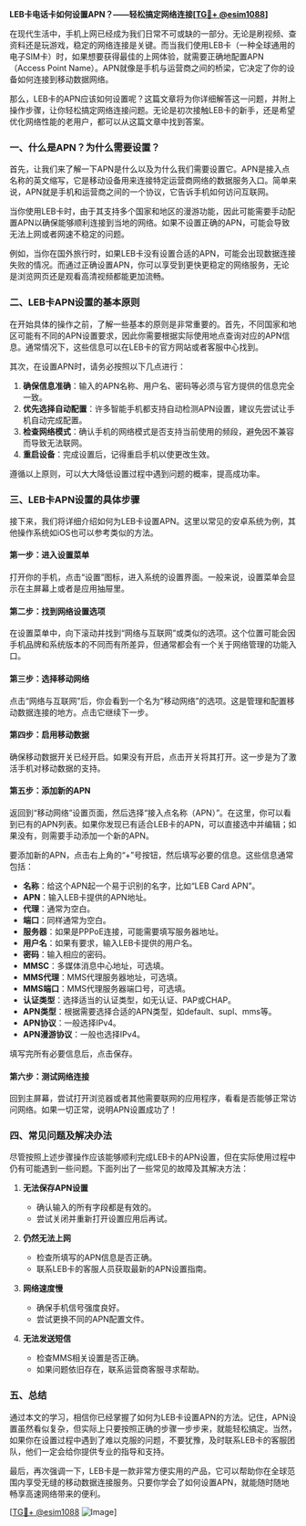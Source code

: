 **LEB卡电话卡如何设置APN？——轻松搞定网络连接[[TG💪+ @esim1088](https://t.me/s/esim1088)]**

在现代生活中，手机上网已经成为我们日常不可或缺的一部分。无论是刷视频、查资料还是玩游戏，稳定的网络连接是关键。而当我们使用LEB卡（一种全球通用的电子SIM卡）时，如果想要获得最佳的上网体验，就需要正确地配置APN（Access Point Name）。APN就像是手机与运营商之间的桥梁，它决定了你的设备如何连接到移动数据网络。

那么，LEB卡的APN应该如何设置呢？这篇文章将为你详细解答这一问题，并附上操作步骤，让你轻松搞定网络连接问题。无论是初次接触LEB卡的新手，还是希望优化网络性能的老用户，都可以从这篇文章中找到答案。

### **一、什么是APN？为什么需要设置？**

首先，让我们来了解一下APN是什么以及为什么我们需要设置它。APN是接入点名称的英文缩写，它是移动设备用来连接特定运营商网络的数据服务入口。简单来说，APN就是手机和运营商之间的一个协议，它告诉手机如何访问互联网。

当你使用LEB卡时，由于其支持多个国家和地区的漫游功能，因此可能需要手动配置APN以确保能够顺利连接到当地的网络。如果不设置正确的APN，可能会导致无法上网或者网速不稳定的问题。

例如，当你在国外旅行时，如果LEB卡没有设置合适的APN，可能会出现数据连接失败的情况。而通过正确设置APN，你可以享受到更快更稳定的网络服务，无论是浏览网页还是观看高清视频都能更加流畅。

### **二、LEB卡APN设置的基本原则**

在开始具体的操作之前，了解一些基本的原则是非常重要的。首先，不同国家和地区可能有不同的APN设置要求，因此你需要根据实际使用地点查询对应的APN信息。通常情况下，这些信息可以在LEB卡的官方网站或者客服中心找到。

其次，在设置APN时，请务必按照以下几点进行：

1. **确保信息准确**：输入的APN名称、用户名、密码等必须与官方提供的信息完全一致。
2. **优先选择自动配置**：许多智能手机都支持自动检测APN设置，建议先尝试让手机自动完成配置。
3. **检查网络模式**：确认手机的网络模式是否支持当前使用的频段，避免因不兼容而导致无法联网。
4. **重启设备**：完成设置后，记得重启手机以使更改生效。

遵循以上原则，可以大大降低设置过程中遇到问题的概率，提高成功率。

### **三、LEB卡APN设置的具体步骤**

接下来，我们将详细介绍如何为LEB卡设置APN。这里以常见的安卓系统为例，其他操作系统如iOS也可以参考类似的方法。

#### **第一步：进入设置菜单**
打开你的手机，点击“设置”图标，进入系统的设置界面。一般来说，设置菜单会显示在主屏幕上或者是应用抽屉里。

#### **第二步：找到网络设置选项**
在设置菜单中，向下滚动并找到“网络与互联网”或类似的选项。这个位置可能会因手机品牌和系统版本的不同而有所差异，但通常都会有一个关于网络管理的功能入口。

#### **第三步：选择移动网络**
点击“网络与互联网”后，你会看到一个名为“移动网络”的选项。这是管理和配置移动数据连接的地方。点击它继续下一步。

#### **第四步：启用移动数据**
确保移动数据开关已经开启。如果没有开启，点击开关将其打开。这一步是为了激活手机对移动数据的支持。

#### **第五步：添加新的APN**
返回到“移动网络”设置页面，然后选择“接入点名称（APN）”。在这里，你可以看到已有的APN列表。如果你发现已有适合LEB卡的APN，可以直接选中并编辑；如果没有，则需要手动添加一个新的APN。

要添加新的APN，点击右上角的“+”号按钮，然后填写必要的信息。这些信息通常包括：
- **名称**：给这个APN起一个易于识别的名字，比如“LEB Card APN”。
- **APN**：输入LEB卡提供的APN地址。
- **代理**：通常为空白。
- **端口**：同样通常为空白。
- **服务器**：如果是PPPoE连接，可能需要填写服务器地址。
- **用户名**：如果有要求，输入LEB卡提供的用户名。
- **密码**：输入相应的密码。
- **MMSC**：多媒体消息中心地址，可选填。
- **MMS代理**：MMS代理服务器地址，可选填。
- **MMS端口**：MMS代理服务器端口号，可选填。
- **认证类型**：选择适当的认证类型，如无认证、PAP或CHAP。
- **APN类型**：根据需要选择合适的APN类型，如default、supl、mms等。
- **APN协议**：一般选择IPv4。
- **APN漫游协议**：一般也选择IPv4。

填写完所有必要信息后，点击保存。

#### **第六步：测试网络连接**
回到主屏幕，尝试打开浏览器或者其他需要联网的应用程序，看看是否能够正常访问网络。如果一切正常，说明APN设置成功了！

### **四、常见问题及解决办法**

尽管按照上述步骤操作应该能够顺利完成LEB卡的APN设置，但在实际使用过程中仍有可能遇到一些问题。下面列出了一些常见的故障及其解决方法：

1. **无法保存APN设置**
   - 确认输入的所有字段都是有效的。
   - 尝试关闭并重新打开设置应用后再试。

2. **仍然无法上网**
   - 检查所填写的APN信息是否正确。
   - 联系LEB卡的客服人员获取最新的APN设置指南。

3. **网络速度慢**
   - 确保手机信号强度良好。
   - 尝试更换不同的APN配置文件。

4. **无法发送短信**
   - 检查MMS相关设置是否正确。
   - 如果问题依旧存在，联系运营商客服寻求帮助。

### **五、总结**

通过本文的学习，相信你已经掌握了如何为LEB卡设置APN的方法。记住，APN设置虽然看似复杂，但实际上只要按照正确的步骤一步步来，就能轻松搞定。当然，如果你在设置过程中遇到了难以克服的问题，不要犹豫，及时联系LEB卡的客服团队，他们一定会给你提供专业的指导和支持。

最后，再次强调一下，LEB卡是一款非常方便实用的产品，它可以帮助你在全球范围内享受无缝的移动数据连接服务。只要你学会了如何设置APN，就能随时随地畅享高速网络带来的便利。

[[TG💪+ @esim1088](https://t.me/s/esim1088) ![Image](https://i.postimg.cc/4NQfJmqS/Snipaste-2025-05-13-00-14-12.png)]